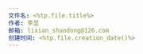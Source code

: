 ```yaml
---
文件名: <%tp.file.title%>
作者: 李显
邮箱: lixian_shandong@126.com
创建时间: <%tp.file.creation_date()%>
---
```


